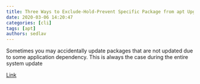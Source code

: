 ```yaml
---
title: Three Ways to Exclude-Hold-Prevent Specific Package from apt Upgrade 
date: 2020-03-06 14:20:47
categories: [cli]
tags: [apt]
authors: sedlav
---
```


Sometimes you may accidentally update packages that are not updated due to some application dependency. This is always the case during the entire system update

[Link](https://www.2daygeek.com/debian-ubuntu-exclude-hold-prevent-packages-from-apt-get-upgrade/)
